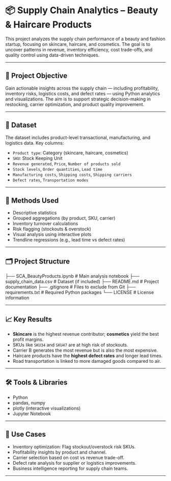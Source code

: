 # 📦 Supply Chain Analytics – Beauty & Haircare Products

This project analyzes the supply chain performance of a beauty and fashion startup, focusing on skincare, haircare, and cosmetics. The goal is to uncover patterns in revenue, inventory efficiency, cost trade-offs, and quality control using data-driven techniques.

---

## 🎯 Project Objective

Gain actionable insights across the supply chain — including profitability, inventory risks, logistics costs, and defect rates — using Python analytics and visualizations. The aim is to support strategic decision-making in restocking, carrier optimization, and product quality improvement.

---

## 📂 Dataset

The dataset includes product-level transactional, manufacturing, and logistics data. Key columns:

- `Product type`: Category (skincare, haircare, cosmetics)  
- `SKU`: Stock Keeping Unit  
- `Revenue generated`, `Price`, `Number of products sold`  
- `Stock levels`, `Order quantities`, `Lead time`  
- `Manufacturing costs`, `Shipping costs`, `Shipping carriers`  
- `Defect rates`, `Transportation modes`  

---

## 🧪 Methods Used

- Descriptive statistics  
- Grouped aggregations (by product, SKU, carrier)  
- Inventory turnover calculations  
- Risk flagging (stockouts & overstock)  
- Visual analysis using interactive plots  
- Trendline regressions (e.g., lead time vs defect rates)  

---

## 🗂️ Project Structure

├── SCA_BeautyProducts.ipynb # Main analysis notebook
├── supply_chain_data.csv # Dataset (if included)
├── README.md # Project documentation
├── .gitignore # Files to exclude from Git
├── requirements.txt # Required Python packages
└── LICENSE # License information


---

## 📈 Key Results

- **Skincare** is the highest revenue contributor; **cosmetics** yield the best profit margins.  
- SKUs like `SKU34` and `SKU47` are at high risk of stockouts.  
- Carrier B generates the most revenue but is also the most expensive.  
- Haircare products have the **highest defect rates** and longer lead times.  
- Road transportation is linked to more damaged goods compared to air.  

---

## 🛠️ Tools & Libraries

- Python  
- pandas, numpy  
- plotly (interactive visualizations)  
- Jupyter Notebook  

---

## 🚀 Use Cases

- Inventory optimization: Flag stockout/overstock risk SKUs.  
- Profitability insights by product and channel.  
- Carrier selection based on cost vs revenue trade-off.  
- Defect rate analysis for supplier or logistics improvements.  
- Business intelligence reporting for supply chain teams.  

---
